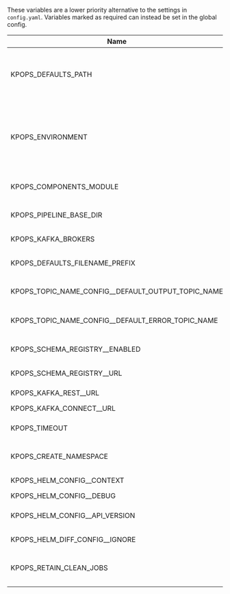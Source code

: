 These variables are a lower priority alternative to the settings in `config.yaml`. Variables marked as required can instead be set in the global config.

|                       Name                       |             Default Value              |Required|                                                                                Description                                                                                 |               Setting name                |
|--------------------------------------------------|----------------------------------------|--------|----------------------------------------------------------------------------------------------------------------------------------------------------------------------------|-------------------------------------------|
|KPOPS_DEFAULTS_PATH                               |.                                       |False   |The path to the folder containing the defaults.yaml file and the environment defaults files. Paths can either be absolute or relative to `config.yaml`                      |defaults_path                              |
|KPOPS_ENVIRONMENT                                 |                                        |True    |The environment you want to generate and deploy the pipeline to. Suffix your environment files with this value (e.g. defaults_development.yaml for environment=development).|environment                                |
|KPOPS_COMPONENTS_MODULE                           |                                        |False   |Custom Python module defining project-specific KPOps components                                                                                                             |components_module                          |
|KPOPS_PIPELINE_BASE_DIR                           |.                                       |False   |Base directory to the pipelines (default is current working directory)                                                                                                      |pipeline_base_dir                          |
|KPOPS_KAFKA_BROKERS                               |                                        |True    |The comma separated Kafka brokers address.                                                                                                                                  |kafka_brokers                              |
|KPOPS_DEFAULTS_FILENAME_PREFIX                    |defaults                                |False   |The name of the defaults file and the prefix of the defaults environment file.                                                                                              |defaults_filename_prefix                   |
|KPOPS_TOPIC_NAME_CONFIG__DEFAULT_OUTPUT_TOPIC_NAME|${pipeline_name}-${component_name}      |False   |Configures the value for the variable ${output_topic_name}                                                                                                                  |topic_name_config.default_output_topic_name|
|KPOPS_TOPIC_NAME_CONFIG__DEFAULT_ERROR_TOPIC_NAME |${pipeline_name}-${component_name}-error|False   |Configures the value for the variable ${error_topic_name}                                                                                                                   |topic_name_config.default_error_topic_name |
|KPOPS_SCHEMA_REGISTRY__ENABLED                    |False                                   |False   |Whether the Schema Registry handler should be initialized.                                                                                                                  |schema_registry.enabled                    |
|KPOPS_SCHEMA_REGISTRY__URL                        |http://localhost:8081/                  |False   |Address of the Schema Registry.                                                                                                                                             |schema_registry.url                        |
|KPOPS_KAFKA_REST__URL                             |http://localhost:8082/                  |False   |Address of the Kafka REST Proxy.                                                                                                                                            |kafka_rest.url                             |
|KPOPS_KAFKA_CONNECT__URL                          |http://localhost:8083/                  |False   |Address of Kafka Connect.                                                                                                                                                   |kafka_connect.url                          |
|KPOPS_TIMEOUT                                     |300                                     |False   |The timeout in seconds that specifies when actions like deletion or deploy timeout.                                                                                         |timeout                                    |
|KPOPS_CREATE_NAMESPACE                            |False                                   |False   |Flag for `helm upgrade --install`. Create the release namespace if not present.                                                                                             |create_namespace                           |
|KPOPS_HELM_CONFIG__CONTEXT                        |                                        |False   |Name of kubeconfig context (`--kube-context`)                                                                                                                               |helm_config.context                        |
|KPOPS_HELM_CONFIG__DEBUG                          |False                                   |False   |Run Helm in Debug mode                                                                                                                                                      |helm_config.debug                          |
|KPOPS_HELM_CONFIG__API_VERSION                    |                                        |False   |Kubernetes API version used for Capabilities.APIVersions                                                                                                                    |helm_config.api_version                    |
|KPOPS_HELM_DIFF_CONFIG__IGNORE                    |                                        |True    |Set of keys that should not be checked.                                                                                                                                     |helm_diff_config.ignore                    |
|KPOPS_RETAIN_CLEAN_JOBS                           |False                                   |False   |Whether to retain clean up jobs in the cluster or uninstall the, after completion.                                                                                          |retain_clean_jobs                          |
